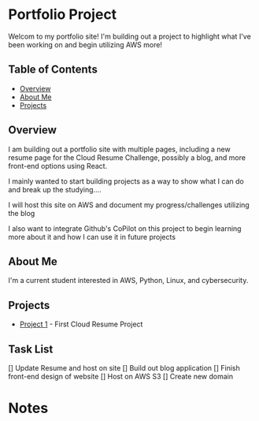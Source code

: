 # Portfolio Project

Welcom to my portfolio site! I'm building out a project to highlight what I've been working on and begin utilizing AWS more!

## Table of Contents

- [Overview](#overview)
- [About Me](#about-me)
- [Projects](#projects)

## Overview

I am building out a portfolio site with multiple pages, including a new resume page for the Cloud Resume Challenge, possibly a blog, and more front-end options using React.

I mainly wanted to start building projects as a way to show what I can do and break up the studying....

I will host this site on AWS and document my progress/challenges utilizing the blog

I also want to integrate Github's CoPilot on this project to begin learning more about it and how I can use it in future projects

## About Me

I'm a current student interested in AWS, Python, Linux, and cybersecurity.

## Projects

- [Project 1](resume.cloudyrob.com) - First Cloud Resume Project

## Task List

[] Update Resume and host on site
[] Build out blog application
[] Finish front-end design of website
[] Host on AWS S3
[] Create new domain

# Notes
